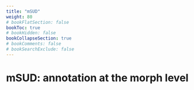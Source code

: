 ```yaml
---
title: "mSUD"
weight: 80
# bookFlatSection: false
bookToc: true
# bookHidden: false
bookCollapseSection: true
# bookComments: false
# bookSearchExclude: false
---
```


# mSUD: annotation at the morph level